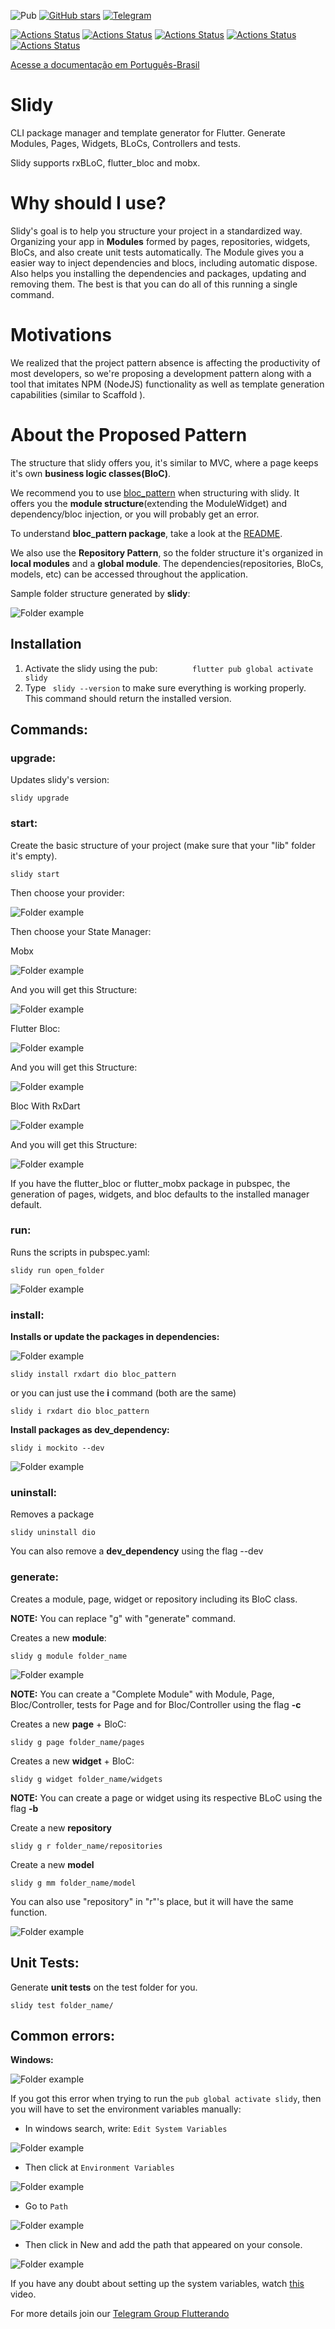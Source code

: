 ![Pub](https://img.shields.io/pub/v/slidy?color=orange)
[![GitHub stars](https://img.shields.io/github/stars/Flutterando/slidy?color=yellow)](https://github.com/Flutterando/slidy/stargazers)
[![Telegram](https://img.shields.io/badge/telegram-flutterando-blue)](https://t.me/flutterando)

[![Actions Status](https://github.com/AlvaroVasconcelos/slidy/workflows/Dart%20CI/badge.svg)](https://github.com/AlvaroVasconcelos/slidy/workflows/actions)
[![Actions Status](https://github.com/AlvaroVasconcelos/slidy/workflows/Example%20Android/badge.svg)](https://github.com/AlvaroVasconcelos/slidy/workflows/actions)
[![Actions Status](https://github.com/AlvaroVasconcelos/slidy/workflows/Example%20iOS/badge.svg)](https://github.com/AlvaroVasconcelos/slidy/workflows/actions)
[![Actions Status](https://github.com/AlvaroVasconcelos/slidy/workflows/Packages/badge.svg)](https://github.com/AlvaroVasconcelos/slidy/workflows/actions)
[![Actions Status](https://github.com/AlvaroVasconcelos/slidy/workflows/Tests/badge.svg)](https://github.com/AlvaroVasconcelos/slidy/workflows/actions)


[Acesse a documentação em Português-Brasil](README-PT.md)

# Slidy
CLI package manager and template generator for Flutter. Generate Modules, Pages, Widgets, BLoCs, Controllers and tests.

Slidy supports rxBLoC, flutter_bloc and mobx.

# Why should I use?

Slidy's goal is to help you structure your project in a standardized way. Organizing your app in **Modules** formed by pages, repositories, widgets, BloCs, and also create unit tests automatically. The Module gives you a easier way to inject dependencies and blocs, including automatic dispose. Also helps you installing the dependencies and packages, updating and removing them. The best is that you can do all of this running a single command.

# Motivations

We realized that the project pattern absence is affecting the productivity of most developers, so we're proposing a development pattern along with a tool that imitates NPM (NodeJS) functionality as well as template generation capabilities (similar to Scaffold ).

# About the Proposed Pattern

The structure that slidy offers you, it's similar to MVC, where a page keeps it's own **business logic classes(BloC)**. 

We recommend you to use [bloc_pattern](https://pub.dev/packages/bloc_pattern) when structuring with slidy. It offers you the **module structure**(extending the ModuleWidget) and dependency/bloc injection, or you will probably get an error. 

To understand **bloc_pattern package**, take a look at the [README](https://github.com/jacobaraujo7/bloc-pattern/blob/master/README.md).

We also use the **Repository Pattern**, so the folder structure it's organized in **local modules** and a **global module**. The dependencies(repositories, BloCs, models, etc) can be accessed throughout the application.

Sample folder structure generated by **slidy**:

![Folder example](https://github.com/Flutterando/slidy/blob/master/screenshots/folderw.png?raw=true)

## Installation


1. Activate the slidy using the pub:
    ```
    flutter pub global activate slidy
    ```
2. Type ` slidy --version` to make sure everything is working properly. This command should return the installed version.


## Commands: 

### upgrade:

Updates slidy's version:

```  
slidy upgrade
```   

### start:

Create the basic structure of your project (make sure that your "lib" folder it's empty).

```  
slidy start
```       

Then choose your provider:

![Folder example](/screenshots/choose_provider.PNG?raw=true)

Then choose your State Manager:

Mobx

![Folder example](/screenshots/choose_state_management_mobx.PNG?raw=true)

And you will get this Structure:

![Folder example](/screenshots/start_cmd.png?raw=true)



Flutter Bloc:

![Folder example](/screenshots/choose_state_management_flutter_bloc.PNG?raw=true)

And you will get this Structure:

![Folder example](/screenshots/start_cmd_flutter_bloc.PNG?raw=true)


Bloc With RxDart

![Folder example](/screenshots/choose_state_management_rxdart.PNG?raw=true)

And you will get this Structure:

![Folder example](/screenshots/start_cmd_rxdart.PNG?raw=true)



If you have the flutter_bloc or flutter_mobx package in pubspec, the generation of pages, widgets, and bloc defaults to the installed manager default.




### run:

Runs the scripts in pubspec.yaml:

```  
slidy run open_folder
```    

![Folder example](/screenshots/scripts.png?raw=true)

### install:

**Installs or update the packages in dependencies:** 

![Folder example](/screenshots/dependencies.png?raw=true)

```
slidy install rxdart dio bloc_pattern
``` 

or you can just use the **i** command (both are the same)

```
slidy i rxdart dio bloc_pattern
```

**Install packages as dev_dependency:**

```
slidy i mockito --dev
``` 

![Folder example](/screenshots/dev_d.png?raw=true)

### uninstall:

Removes a package
 ```
 slidy uninstall dio 
 ```
You can also remove a **dev_dependency** using the flag --dev


### generate:

Creates a module, page, widget or repository including its BloC class.

**NOTE:** You can replace "g" with "generate" command. 

Creates a new **module**:

``` 
slidy g module folder_name
``` 

![Folder example](/screenshots/module_cmd.png?raw=true)

**NOTE:** You can create a "Complete Module" with Module, Page, Bloc/Controller, tests for Page and for Bloc/Controller using the flag **-c**


Creates a new **page** + BloC:

```
slidy g page folder_name/pages
``` 
            
Creates a new **widget** + BloC:

```
slidy g widget folder_name/widgets
``` 

**NOTE:** You can create a page or widget using its respective BLoC using the flag **-b**


Create a new **repository**
```
slidy g r folder_name/repositories
``` 

Create a new **model**
```
slidy g mm folder_name/model
``` 

You can also use "repository" in "r"'s place, but it will have the same function.

![Folder example](/screenshots/structure.png?raw=true)


## Unit Tests:

Generate **unit tests** on the test folder for you.

```
slidy test folder_name/
``` 

## Common errors:

**Windows:** 

  ![Folder example](/screenshots/error_windows_install.jpg?raw=true)

  If you got this error when trying to run the ```pub global activate slidy```, then you will have to set the environment variables manually:

  * In windows search, write:  ```Edit System Variables```

  ![Folder example](/screenshots/step1.png?raw=true)

  * Then click at ```Environment Variables```

  ![Folder example](/screenshots/step2.png?raw=true)

  * Go to ```Path```

  ![Folder example](/screenshots/step3.png?raw=true)

  * Then click in New and add the path that appeared on your console.

  ![Folder example](/screenshots/step4.png?raw=true)

If you have any doubt about setting up the system variables, watch [this](https://www.youtube.com/watch?v=bEroNNzqlF4) video.


For more details join our [Telegram Group Flutterando](https://t.me/flutterando)


